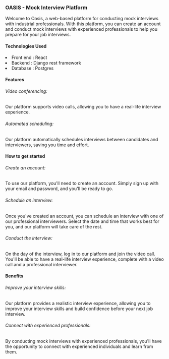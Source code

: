 <h3>OASIS - Mock Interview Platform</h3>
Welcome to Oasis, a web-based platform for conducting mock interviews with industrial professionals. With this platform, you can create an account and conduct mock interviews with experienced professionals to help you prepare for your job interviews.

<h4>Technologies Used</h4>
<li>Front end : React
<li>Backend : Django rest framework
<li>Database : Postgres 
<h4>Features</h4>
<h6>Video conferencing:</h6> Our platform supports video calls, allowing you to have a real-life interview experience.
<h6>Automated scheduling: </h6>
Our platform automatically schedules interviews between candidates and interviewers, saving you time and effort.
<h4>How to get started</h4>
<h6>Create an account:</h6> To use our platform, you'll need to create an account. Simply sign up with your email and password, and you'll be ready to go.
<h6>Schedule an interview:</h6> Once you've created an account, you can schedule an interview with one of our professional interviewers. Select the date and time that works best for you, and our platform will take care of the rest.
<h6>Conduct the interview:</h6> On the day of the interview, log in to our platform and join the video call. You'll be able to have a real-life interview experience, complete with a video call and a professional interviewer.
<h4>Benefits</h4>
<h6>Improve your interview skills:</h6> Our platform provides a realistic interview experience, allowing you to improve your interview skills and build confidence before your next job interview.
<h6>Connect with experienced professionals:</h6> By conducting mock interviews with experienced professionals, you'll have the opportunity to connect with experienced individuals and learn from them.